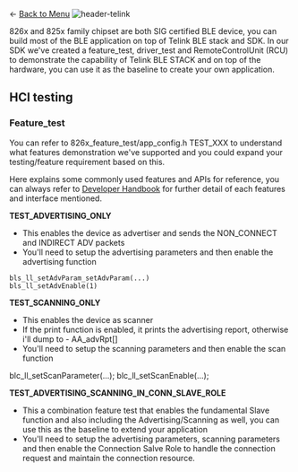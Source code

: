 ← [Back to Menu](https://telinkgithub.github.io/Telink/ "Menu")
![header-telink](https://i.imgur.com/5kRG6CF.jpg)

826x and 825x family chipset are both SIG certified BLE device, you can build most of the BLE application on top of Telink BLE stack and SDK. In our SDK we've created a feature_test, driver_test and RemoteControlUnit (RCU) to demonstrate the capability of Telink BLE STACK and on top of the hardware, you can use it as the baseline to create your own application.

## HCI testing

### Feature_test

You can refer to 826x_feature_test/app_config.h TEST_XXX to understand what features demonstration we've supported and you could expand your testing/feature requirement based on this.

Here explains some commonly used features and APIs for reference, you can always refer to [Developer Handbook](http://wiki.telink-semi.cn/tools_and_sdk/BLE_SDK/826x_SDK/Handbook.zip) for further detail of each features and interface mentioned.

__TEST_ADVERTISING_ONLY__

* This enables the device as advertiser and sends the NON_CONNECT and INDIRECT ADV packets
* You'll need to setup the advertising parameters and then enable the advertising function

```
bls_ll_setAdvParam_setAdvParam(...)
bls_ll_setAdvEnable(1)
```

__TEST_SCANNING_ONLY__

* This enables the device as scanner
* If the print function is enabled, it prints the advertising report, otherwise i'll dump to - AA_advRpt[]
* You'll need to setup the scanning parameters and then enable the scan function

blc_ll_setScanParameter(...);
blc_ll_setScanEnable(...);

__TEST_ADVERTISING_SCANNING_IN_CONN_SLAVE_ROLE__

* This a combination feature test that enables the fundamental Slave function and also including the Advertising/Scanning as well, you can use this as the baseline to extend your application
* You'll need to setup the advertising parameters, scanning parameters and then enable the Connection Salve Role to handle the connection request and maintain the connection resource.
